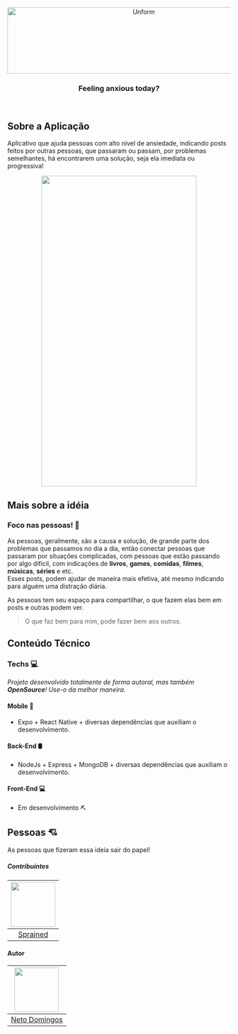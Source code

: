 <p align="center">	
  <img src="https://user-images.githubusercontent.com/49910898/77866050-b37ef180-7207-11ea-8c6b-4e2b1bbfecf5.png" height="150" width="600" alt="Unform" />
</p>	
<h3 align="center">	
   	Feeling anxious today?
</h3>	

<br>	

## Sobre a Aplicação	
Aplicativo que ajuda pessoas com alto nível de ansiedade, indicando posts feitos por outras pessoas, que passaram ou passam, por problemas semelhantes, há encontrarem uma solução, seja ela imediata ou progressiva!

<p align="center">
  <img src="https://github.com/netodomingos/Feel/blob/master/demo/feel.gif" width="350" height="700"  />
</p>


## Mais sobre a idéia

### Foco nas pessoas! 👥	
As pessoas, geralmente, são a causa e solução, de grande parte dos problemas que passamos no dia a dia, então conectar pessoas que passaram por situações complicadas, com pessoas que estão passando por algo difícil, com indicações de **livros**, **games**, **comidas**, **filmes**, **músicas**, **séries** e etc.  
Esses posts, podem ajudar de maneira mais efetiva, até mesmo indicando para alguém uma distração diária.

As pessoas tem seu espaço para compartilhar, o que fazem elas bem em posts e outras podem ver.

> O que faz bem para mim, pode fazer bem aos outros.

## Conteúdo Técnico

### Techs 💻
*Projeto desenvolvido totalmente de forma autoral, mas também **OpenSource**! Use-o da melhor maneira.*

#### Mobile 📱
* Expo + React Native + diversas dependências que auxiliam o desenvolvimento.
#### Back-End 🛢
* NodeJs + Express + MongoDB + diversas dependências que auxiliam o desenvolvimento.
#### Front-End 💻
* Em desenvolvimento ⛏



## Pessoas 💘

As pessoas que fizeram essa ideia sair do papel!

##### Contribuintes

| <img src="https://avatars1.githubusercontent.com/u/22457076?s=400&u=b4e1f5ba1ff081313a3ee03b05a38732f22dda93&v=4" width="100" height="100" /> |
| :---:  |
| [Sprained](https://github.com/Sprained) |

#### Autor
| <img src="https://avatars0.githubusercontent.com/u/49910898?s=460&u=a8c0048c6136be345c135cc098b37378c6c9b33f&v=4" width="100" height="100" /> |
| :---:  |
| [Neto Domingos](https://github.com/netodomingos) |
